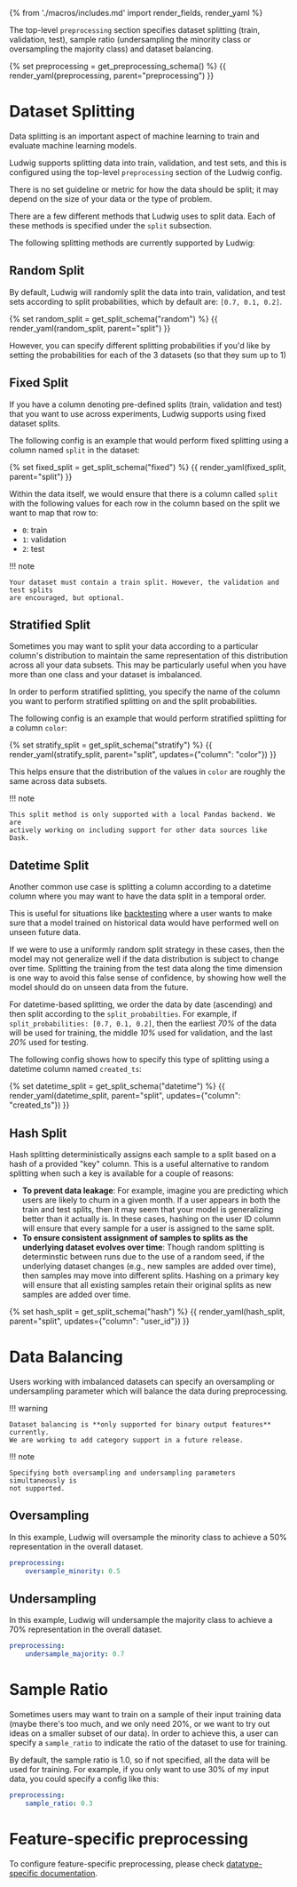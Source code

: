 {% from './macros/includes.md' import render_fields, render_yaml %}

The top-level `preprocessing` section specifies dataset splitting (train, validation, test), sample ratio (undersampling the minority class or oversampling the majority class) and dataset balancing.

{% set preprocessing = get_preprocessing_schema() %}
{{ render_yaml(preprocessing, parent="preprocessing") }}

# Dataset Splitting

Data splitting is an important aspect of machine learning to train and evaluate
machine learning models.

Ludwig supports splitting data into train, validation, and test sets, and this
is configured using the top-level `preprocessing` section of the Ludwig config.

There is no set guideline or metric for how the data should be split; it may
depend on the size of your data or the type of problem.

There are a few different methods that Ludwig uses to split data. Each of these
methods is specified under the `split` subsection.

The following splitting methods are currently supported by Ludwig:

## Random Split

By default, Ludwig will randomly split the data into train, validation, and test
sets according to split probabilities, which by default are: `[0.7, 0.1, 0.2]`.

{% set random_split = get_split_schema("random") %}
{{ render_yaml(random_split, parent="split") }}

However, you can specify different splitting probabilities if you'd like by setting
the probabilities for each of the 3 datasets (so that they sum up to 1)

## Fixed Split

If you have a column denoting pre-defined splits (train, validation and test) that you want to use across experiments, Ludwig supports using fixed dataset splits.

The following config is an example that would perform fixed splitting using a column named `split` in the dataset:

{% set fixed_split = get_split_schema("fixed") %}
{{ render_yaml(fixed_split, parent="split") }}

Within the data itself, we would ensure that there is a column called `split` with the following
values for each row in the column based on the split we want to map that row to:

- `0`: train
- `1`: validation
- `2`: test

!!! note

    Your dataset must contain a train split. However, the validation and test splits
    are encouraged, but optional.

## Stratified Split

Sometimes you may want to split your data according to a particular column's distribution to maintain the same representation of this distribution across all your data subsets. This may
be particularly useful when you have more than one class and your dataset is imbalanced.

In order to perform stratified splitting, you specify the name of the column you want to perform stratified splitting on and the split probabilities.

The following config is an example that would perform stratified splitting for a column `color`:

{% set stratify_split = get_split_schema("stratify") %}
{{ render_yaml(stratify_split, parent="split", updates={"column": "color"}) }}

This helps ensure that the distribution of the values in `color` are
roughly the same across data subsets.

!!! note

    This split method is only supported with a local Pandas backend. We are
    actively working on including support for other data sources like Dask.

## Datetime Split

Another common use case is splitting a column according to a datetime column
where you may want to have the data split in a temporal order.

This is useful for situations like
[backtesting](https://en.wikipedia.org/wiki/Backtesting) where a user wants to
make sure that a model trained on historical data would have performed well on
unseen future data.

If we were to use a uniformly random split strategy in these cases, then the
model may not generalize well if the data distribution is subject to change over
time. Splitting the training from the test data along the time dimension is one
way to avoid this false sense of confidence, by showing how well the model
should do on unseen data from the future.

For datetime-based splitting, we order the data by date (ascending) and then
split according to the `split_probabilties`. For example, if
`split_probabilities: [0.7, 0.1, 0.2]`, then the earliest *70%* of the data will
be used for training, the middle *10%* used for validation, and the last *20%*
used for testing.

The following config shows how to specify this type of splitting using a
datetime column named `created_ts`:

{% set datetime_split = get_split_schema("datetime") %}
{{ render_yaml(datetime_split, parent="split", updates={"column": "created_ts"}) }}

## Hash Split

Hash splitting deterministically assigns each sample to a split based on a hash
of a provided "key" column. This is a useful alternative to random splitting when
such a key is available for a couple of reasons:

- **To prevent data leakage**: 
For example, imagine you are predicting which users are likely to churn in a given month. If a user
appears in both the train and test splits, then it may seem that your model is generalizing better than it actually is. In these cases,
hashing on the user ID column will ensure that every sample for a user is assigned to the same split.
- **To ensure consistent assignment of samples to splits as the underlying dataset evolves over time**: 
Though random splitting is determinstic between runs due to the use of a random seed, if the underlying
dataset changes (e.g., new samples are added over time), then samples may move into different splits. Hashing on a primary
key will ensure that all existing samples retain their original splits as new samples are added over time.

{% set hash_split = get_split_schema("hash") %}
{{ render_yaml(hash_split, parent="split", updates={"column": "user_id"}) }}

# Data Balancing

Users working with imbalanced datasets can specify an oversampling or
undersampling parameter which will balance the data during preprocessing.

!!! warning

    Dataset balancing is **only supported for binary output features** currently.
    We are working to add category support in a future release.

!!! note

    Specifying both oversampling and undersampling parameters simultaneously is
    not supported.

## Oversampling

In this example, Ludwig will oversample the minority class to achieve a 50%
representation in the overall dataset.

```yaml
preprocessing:
    oversample_minority: 0.5
```

## Undersampling

In this example, Ludwig will undersample the majority class to achieve a 70%
representation in the overall dataset.

```yaml
preprocessing:
    undersample_majority: 0.7
```

# Sample Ratio

Sometimes users may want to train on a sample of their input training data (maybe 
there's too much, and we only need 20%, or we want to try out ideas on a smaller
subset of our data). In order to achieve this, a user can specify a `sample_ratio` 
to indicate the ratio of the dataset to use for training.

By default, the sample ratio is 1.0, so if not specified, all the data will be
used for training. For example, if you only want to use 30% of my input data,
you could specify a config like this:

```yaml
preprocessing:
    sample_ratio: 0.3
```

# Feature-specific preprocessing

To configure feature-specific preprocessing, please check
[datatype-specific documentation](../features/supported_data_types).
